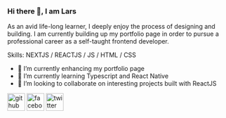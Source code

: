 ### Hi there 👋, I am Lars

As an avid life-long learner, I deeply enjoy the process of designing and building. I am currently building up my portfolio page in order to pursue a professional career as a self-taught frontend developer.

Skills: NEXTJS / REACTJS / JS / HTML / CSS

- 🔭 I’m currently enhancing my portfolio page 
- 🌱 I’m currently learning Typescript and React Native 
- 👯 I’m looking to collaborate on interesting projects built with ReactJS 


[<img src='https://cdn.jsdelivr.net/npm/simple-icons@3.0.1/icons/github.svg' alt='github' height='40'>](https://github.com/Larence0401)  [<img src='https://cdn.jsdelivr.net/npm/simple-icons@3.0.1/icons/facebook.svg' alt='facebook' height='40'>](https://www.facebook.com/lars.jensen.146)  [<img src='https://cdn.jsdelivr.net/npm/simple-icons@3.0.1/icons/twitter.svg' alt='twitter' height='40'>](https://twitter.com/Lawrence0401)  

